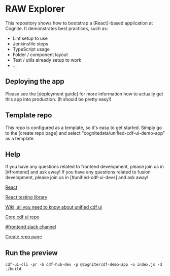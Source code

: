 
# RAW Explorer

This repository shows how to bootstrap a [React]-based application at Cognite.
It demonstrates best practices, such as:

- Lint setup to use
- Jenkinsfile steps
- TypeScript usage
- Folder / component layout
- Test / utils already setup to work
- ...

## Deploying the app

Please see the [deployment guide] for more information how to actually get this app into production.
(It should be pretty easy!)

## Template repo

This repo is configured as a template, so it's easy to get started.
Simply go to the [create repo page] and select "cognitedata/unified-cdf-ui-demo-app" as a template.

## Help

If you have any questions related to frontend development, please join us in [#frontend] and ask away!
If you have any questions related to fusion development, please join us in [#unified-cdf-ui-devs] and ask away!

[React](https://reactjs.org/)

[React testing library](https://testing-library.com/docs/react-testing-library/intro)

[Wiki; all you need to know about unified cdf ui](https://cog.link/cdf-frontend-wiki)

[Core cdf ui repo](https://github.com/cognitedata/cdf-hub)

[#frontend slack channel](https://cognitedata.slack.com/archives/C6KNJCEEA)

[Create repo page](https://github.com/organizations/cognitedata/repositories/new)

## Run the preview

```
cdf-ui-cli -pr -b cdf-hub-dev -p @cognite/cdf-demo-app -o index.js -d ./build
```
